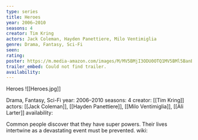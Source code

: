 ```yaml
---
type: series
title: Heroes
year: 2006–2010
seasons: 4
creator: Tim Kring
actors: Jack Coleman, Hayden Panettiere, Milo Ventimiglia
genre: Drama, Fantasy, Sci-Fi
seen:
rating: 
poster: https://m.media-amazon.com/images/M/MV5BMjI3ODU0OTQ1MV5BMl5BanBnXkFtZTgwNzI0MTQ2MzE@._V1_SX300.jpg
trailer_embed: Could not find trailer.
availability:
---
```

Heroes
![[Heroes.jpg]]

Drama, Fantasy, Sci-Fi
year: 2006–2010
seasons: 4
creator: [[Tim Kring]]
actors: [[Jack Coleman]], [[Hayden Panettiere]], [[Milo Ventimiglia]], [[Ali Larter]]
availability:

Common people discover that they have super powers. Their lives intertwine as a devastating event must be prevented.
wiki: 


